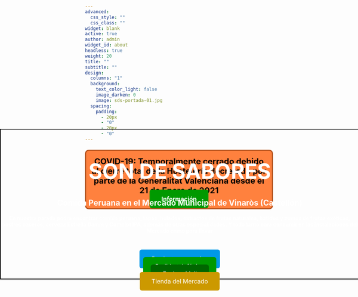 ```yaml
---
advanced:
  css_style: ""
  css_class: ""
widget: blank
active: true
author: admin
widget_id: about
headless: true
weight: 20
title: ""
subtitle: ""
design:
  columns: "1"
  background:
    text_color_light: false
    image_darken: 0
    image: sds-portada-01.jpg
  spacing:
    padding:
      - 20px
      - "0"
      - 20px
      - "0"
---
```


<!DOCTYPE html>
<html>
<head>

<style>
#main { /* Contenedor para el texto y los botones */
  padding: 0px 0px;
  position: absolute;
  top: 10%;
  /* width:250px; */
  width: 100%;
  left: 0%;  
  height: 400px;
  display: center;
  align-items: center;
  text-align: center;
  border: 2px solid black;
}

#main div {
   flex: 1;
}
</style>

<style>
.button {
  background-color: #0099e6;
  position: relative;
  top: 5%;
  /* border: none; */
  border: 0px solid black;
  color: white;
  padding: 15px 32px;
  text-decoration: none;
  text-align: center;
  display: center;
  border-radius: 6px;
  font-size: 16px;
  margin: 4px 2px;
  cursor: pointer;
  transition-duration: 0.4s;
  overflow: hidden;
}

.button:hover{
    color: black;
    background-color: #FFF8C2;
}
  
.button:after {
  content: "";
  background: #ffffff;
  display: block;
  position: absolute;
  padding-top: 300%;
  padding-left: 350%;
  margin-left: -40px !important;
  margin-top: -120%;
  opacity: 0;
  transition: all 0.8s
}

.button:active:after {
  padding: 0;
  margin: 0;
  opacity: 1;
  transition: 0s
}

.button1 {width: 98%;}
.button2 {width: 98%; background-color: #009900;}
.button3 {width: 98%; background-color: #006600;}
.button4 {width: 98%; background-color: #cc9900;}
</style>
</head>

<body>

<p style="background:#FF813E; color:black; font-weight:bold; padding:15px; border:3px solid #B34F19; margin-top:20px; margin-bottom:20px; text-align:center; font-size:22px; border-radius:10px;">COVID-19: Temporalmente cerrado debido al cierre total de la Hostelería decretado por parte de la Generalitat Valenciana desde el 21 de Enero de 2021
<br/>
<a class="button button2" href="https://www.google.com/search?q=COVID-19+%2BVinar%C3%B3s&oq=COVID19+%2BVinar%C3%B3s&aqs=chrome..69i57.27050j1j15&sourceid=chrome&ie=UTF-8" target="_blank">Información</a>
</p>

<div id="main">

<h1 style="color:white; text-align:center; font-size:400%;">
  <b>SON DE SABORES</b>
</h1>

<h1 style="color:white; text-align:center; font-size:150%;">
  <b>Comida Peruana en el Mercado Municipal de Vinaròs (Castellón)</b>
</h1>

<h1 style="color:white; text-align:center; font-size:100%;">
  En nuestra parada podrá encontrar comida peruana, tapas, helados, extractos de frutas naturales, batidos y zumos de frutas exóticas, postres caseros, cerveza Estrella Damm y Complot IPA, además de otras especialidades. Y todo tanto para consumir en las instalaciones del Mercado como para llevar
</h1>

<br/>
<br/>

<a class="button button1" href="https://drive.google.com/drive/folders/18_9FEFRLB9bzvI3kZfulINeRh2OaOTNI?usp=sharing" target="_blank">Productos y precios</a><br>
<a class="button button2" href="tel:+34 651 94 55 87">Pedido telefónico</a><br>
<a class="button button3" href="mailto:SonDeSaboresPeruanos@gmail.com" target="_blank">Enviar eMail</a><br>
<a class="button button4" href="http://vinaros.mercadosexcelentes.com/tienda/son-sabores" target="_blank">Tienda del Mercado</a>

</div>

</body>
</html>

